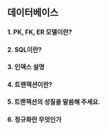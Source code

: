 ## 데이터베이스

#### 1. PK, FK, ER 모델이란?
#### 2. SQL이란?
#### 3. 인덱스 설명
#### 4. 트랜잭션이란? 
#### 5. 트랜잭션의 성질을 말씀해 주세요.
#### 6. 정규화란 무엇인가
